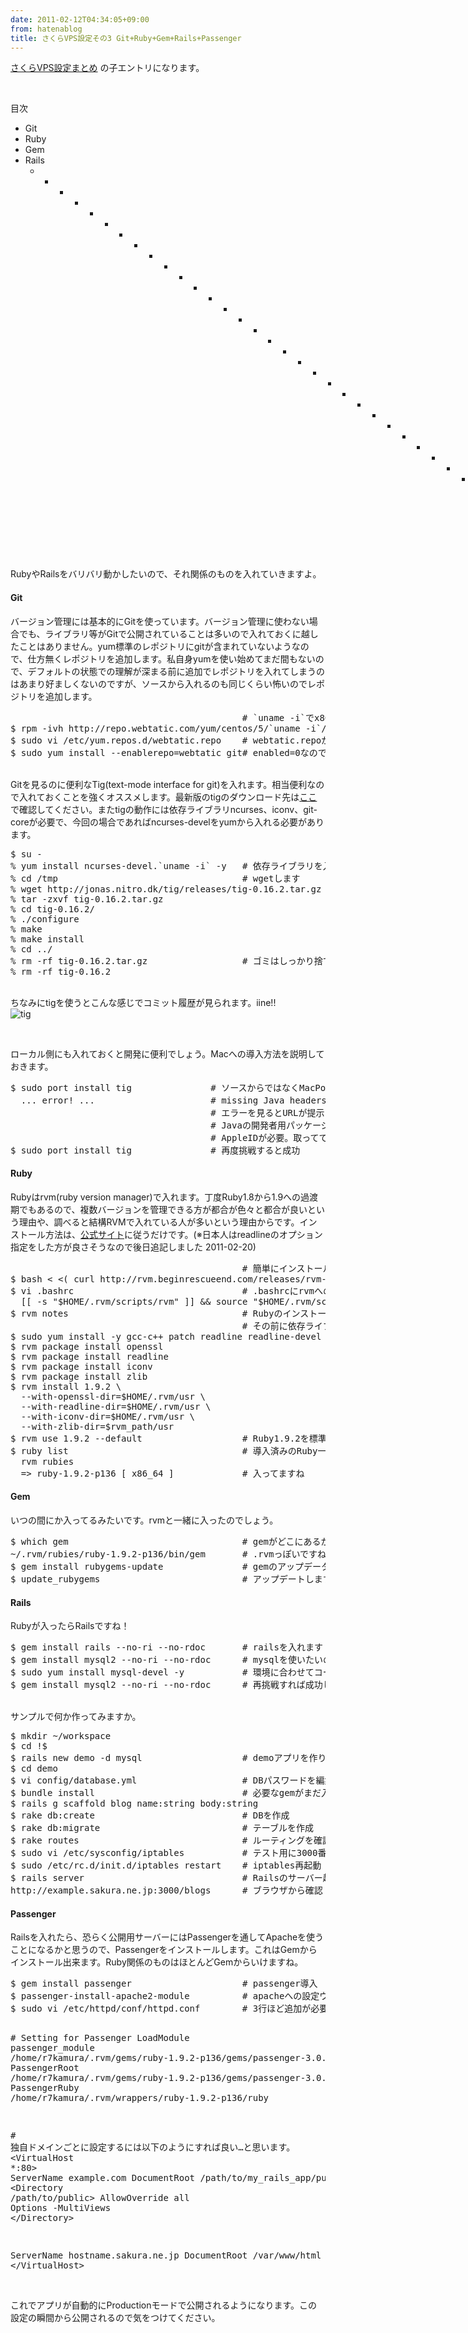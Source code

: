 ```yaml
---
date: 2011-02-12T04:34:05+09:00
from: hatenablog
title: さくらVPS設定その3 Git+Ruby+Gem+Rails+Passenger
---
```


<p><a href="http://d.hatena.ne.jp/r7kamura/20110201/1296547847">さくらVPS設定まとめ</a> の子エントリになります。</p><br>
<p>目次</p>

<ul>
<li>Git</li>
<li>Ruby</li>
<li>Gem</li>
<li>Rails
<ul>
<li>
<ul>
<li>
<ul>
<li>
<ul>
<li>
<ul>
<li>
<ul>
<li>
<ul>
<li>
<ul>
<li>
<ul>
<li>
<ul>
<li>
<ul>
<li>
<ul>
<li>
<ul>
<li>
<ul>
<li>
<ul>
<li>
<ul>
<li>
<ul>
<li>
<ul>
<li>
<ul>
<li>
<ul>
<li>
<ul>
<li>
<ul>
<li>
<ul>
<li>
<ul>
<li>
<ul>
<li>
<ul>
<li>
<ul>
<li>
<ul>
<li>
<ul>
<li>
<ul>
<li>
<ul>
<li>
<ul>
<li>
<ul>
<li>
<ul>
<li>
<ul>
<li>
<ul>
<li>
<ul>
<li>-</li>
</ul>
</li>
</ul>
</li>
</ul>
</li>
</ul>
</li>
</ul>
</li>
</ul>
</li>
</ul>
</li>
</ul>
</li>
</ul>
</li>
</ul>
</li>
</ul>
</li>
</ul>
</li>
</ul>
</li>
</ul>
</li>
</ul>
</li>
</ul>
</li>
</ul>
</li>
</ul>
</li>
</ul>
</li>
</ul>
</li>
</ul>
</li>
</ul>
</li>
</ul>
</li>
</ul>
</li>
</ul>
</li>
</ul>
</li>
</ul>
</li>
</ul>
</li>
</ul>
</li>
</ul>
</li>
</ul>
</li>
</ul>
</li>
</ul>
</li>
</ul>
</li>
</ul>
</li>
</ul>
</li>
</ul>
</li>
</ul><p>RubyやRailsをバリバリ動かしたいので、それ関係のものを入れていきますよ。</p><p></p>

<div class="section">
    <h4>Git</h4>
    <p>バージョン管理には基本的にGitを使っています。バージョン管理に使わない場合でも、ライブラリ等がGitで公開されていることは多いので入れておくに越したことはありません。yum標準のレポジトリにgitが含まれていないようなので、仕方無くレポジトリを追加します。私自身yumを使い始めてまだ間もないので、デフォルトの状態での理解が深まる前に追加でレポジトリを入れてしまうのはあまり好ましくないのですが、ソースから入れるのも同じくらい怖いのでレポジトリを追加します。</p>
<pre class="code lang-sh" data-lang="sh" data-unlink>                                           <span class="synComment"> # `uname -i`でx86_64が出力されます</span>
$ <span class="synStatement">rpm</span> <span class="synSpecial">-ivh</span> http://repo.webtatic.com/yum/centos/<span class="synConstant">5</span>/<span class="synSpecial">`uname -i`</span>/webtatic-release<span class="synConstant">-5-1</span>.noarch.<span class="synStatement">rpm</span>
$ sudo vi /etc/yum.repos.d/webtatic.repo   <span class="synComment"> # webtatic.repoが追加されていることを確認</span>
$ sudo yum <span class="synStatement">install</span> <span class="synSpecial">--enablerepo=webtatic</span> gi<span class="synComment">t# enabled=0なのでyum install時に明示的な指定が必要</span>
</pre>
<p><br>
Gitを見るのに便利なTig(text-mode interface for git)を入れます。相当便利なので入れておくことを強くオススメします。最新版のtigのダウンロード先は<a href="http://jonas.nitro.dk/tig/releases/">ここ</a>で確認してください。またtigの動作には依存ライブラリncurses、iconv、git-coreが必要で、今回の場合であればncurses-develをyumから入れる必要があります。</p>
<pre class="code lang-sh" data-lang="sh" data-unlink>$ su -
% yum <span class="synStatement">install</span> ncurses-devel.<span class="synSpecial">`uname -i`</span> <span class="synSpecial">-y</span>  <span class="synComment"> # 依存ライブラリを入れます</span>
% <span class="synStatement">cd</span> /tmp                                  <span class="synComment"> # wgetします</span>
% wget http://jonas.nitro.dk/tig/releases/tig<span class="synConstant">-0</span>.<span class="synConstant">16</span>.<span class="synConstant">2</span>.tar.gz
% tar <span class="synSpecial">-zxvf</span> tig<span class="synConstant">-0</span>.<span class="synConstant">16</span>.<span class="synConstant">2</span>.tar.gz
% <span class="synStatement">cd</span> tig<span class="synConstant">-0</span>.<span class="synConstant">16</span>.<span class="synConstant">2</span>/
% ./configure
% make
% make <span class="synStatement">install</span>
% <span class="synStatement">cd</span> ../
% <span class="synStatement">rm</span> <span class="synSpecial">-rf</span> tig<span class="synConstant">-0</span>.<span class="synConstant">16</span>.<span class="synConstant">2</span>.tar.gz                 <span class="synComment"> # ゴミはしっかり捨てておきます</span>
% <span class="synStatement">rm</span> <span class="synSpecial">-rf</span> tig<span class="synConstant">-0</span>.<span class="synConstant">16</span>.<span class="synConstant">2</span>
</pre>
<p><br>
ちなみにtigを使うとこんな感じでコミット履歴が見られます。iine!!<br>
<img src="http://gyazo.com/85df9ff5d8d0126b8dc0641b9ce60eaf.png" alt="tig"></p>
<br>
<p>ローカル側にも入れておくと開発に便利でしょう。Macへの導入方法を説明しておきます。</p>
<pre class="code lang-sh" data-lang="sh" data-unlink>$ sudo port <span class="synStatement">install</span> tig              <span class="synComment"> # ソースからではなくMacPortsから入れます</span>
  ... error<span class="synStatement">!</span> ...                     <span class="synComment"> # missing Java headersっぽいエラーが出る</span>
                                     <span class="synComment"> # エラーを見るとURLが提示されているので見にいく</span>
                                     <span class="synComment"> # Javaの開発者用パッケージが足りなかったんですね</span>
                                     <span class="synComment"> # AppleIDが必要。取ってて良かった。</span>
$ sudo port <span class="synStatement">install</span> tig              <span class="synComment"> # 再度挑戦すると成功</span>
</pre>
</div>
<div class="section">
    <h4>Ruby</h4>
    <p>Rubyはrvm(ruby version manager)で入れます。丁度Ruby1.8から1.9への過渡期でもあるので、複数バージョンを管理できる方が都合が色々と都合が良いという理由や、調べると結構RVMで入れている人が多いという理由からです。インストール方法は、<a href="http://rvm.beginrescueend.com/">公式サイト</a>に従うだけです。(※日本人はreadlineのオプション指定をした方が良さそうなので後日追記しました 2011-02-20)</p>
<pre class="code lang-sh" data-lang="sh" data-unlink>                                           <span class="synComment"> # 簡単にインストール出来ます</span>
$ bash <span class="synStatement">&lt;</span> <span class="synStatement">&lt;(</span> curl http://rvm.beginrescueend.com/releases/rvm-<span class="synStatement">install</span>-head <span class="synStatement">)</span>
$ vi .bashrc                               <span class="synComment"> # .bashrcにrvmへのPATHを追加しろと言われます</span>
  <span class="synSpecial">[[</span> <span class="synStatement">-s</span> <span class="synStatement">"</span><span class="synPreProc">$HOME</span><span class="synConstant">/.rvm/scripts/rvm</span><span class="synStatement">"</span> <span class="synSpecial">]]</span> <span class="synStatement">&amp;&amp;</span> <span class="synStatement">source</span> <span class="synStatement">"</span><span class="synPreProc">$HOME</span><span class="synConstant">/.rvm/scripts/rvm</span><span class="synStatement">"</span>
$ rvm notes                                <span class="synComment"> # Rubyのインストール方法を表示してくれます</span>
                                           <span class="synComment"> # その前に依存ライブラリが必要なようです</span>
$ sudo yum <span class="synStatement">install</span> <span class="synSpecial">-y</span> gcc-c++ patch readline readline-devel zlib zlib-devel libyaml-devel libffi-devel openssl-devel
$ rvm package <span class="synStatement">install</span> openssl
$ rvm package <span class="synStatement">install</span> readline
$ rvm package <span class="synStatement">install</span> iconv
$ rvm package <span class="synStatement">install</span> zlib
$ rvm <span class="synStatement">install</span> <span class="synConstant">1</span>.<span class="synConstant">9</span>.<span class="synConstant">2</span> <span class="synStatement">\</span>
  <span class="synSpecial">--with-openssl-dir=</span><span class="synPreProc">$HOME</span>/.rvm/usr <span class="synStatement">\</span>
  <span class="synSpecial">--with-readline-dir=</span><span class="synPreProc">$HOME</span>/.rvm/usr <span class="synStatement">\</span>
  <span class="synSpecial">--with-iconv-dir=</span><span class="synPreProc">$HOME</span>/.rvm/usr <span class="synStatement">\</span>
  <span class="synSpecial">--with-zlib-dir=</span><span class="synPreProc">$rvm_path</span>/usr
$ rvm use <span class="synConstant">1</span>.<span class="synConstant">9</span>.<span class="synConstant">2</span> <span class="synSpecial">--default</span>                  <span class="synComment"> # Ruby1.9.2を標準で使うように指定</span>
$ ruby list                                <span class="synComment"> # 導入済みのRuby一覧を表示</span>
  rvm rubies
  <span class="synStatement">=&gt;</span> ruby<span class="synConstant">-1</span>.<span class="synConstant">9</span>.<span class="synConstant">2</span>-p136 <span class="synStatement">[</span> x86_64 <span class="synStatement">]</span>            <span class="synComment"> # 入ってますね</span>
</pre>
</div>
<div class="section">
    <h4>Gem</h4>
    <p>いつの間にか入ってるみたいです。rvmと一緒に入ったのでしょう。</p>
<pre class="code lang-sh" data-lang="sh" data-unlink>$ which gem                                <span class="synComment"> # gemがどこにあるか確認してみます</span>
~/.rvm/rubies/ruby<span class="synConstant">-1</span>.<span class="synConstant">9</span>.<span class="synConstant">2</span>-p136/bin/gem      <span class="synComment"> # .rvmっぽいですね</span>
$ gem <span class="synStatement">install</span> rubygems-update              <span class="synComment"> # gemのアップデータを入れます</span>
$ update_rubygems                          <span class="synComment"> # アップデートします</span>
</pre>
</div>
<div class="section">
    <h4>Rails</h4>
    <p>Rubyが入ったらRailsですね！</p>
<pre class="code lang-sh" data-lang="sh" data-unlink>$ gem <span class="synStatement">install</span> rails <span class="synSpecial">--no-ri</span> <span class="synSpecial">--no-rdoc</span>      <span class="synComment"> # railsを入れます</span>
$ gem <span class="synStatement">install</span> mysql2 <span class="synSpecial">--no-ri</span> <span class="synSpecial">--no-rdoc</span>     <span class="synComment"> # mysqlを使いたいのでドライバを入れますが怒られます</span>
$ sudo yum <span class="synStatement">install</span> mysql-devel <span class="synSpecial">-y</span>          <span class="synComment"> # 環境に合わせてコードからビルドするため、開発用のmysql.hが必要です</span>
$ gem <span class="synStatement">install</span> mysql2 <span class="synSpecial">--no-ri</span> <span class="synSpecial">--no-rdoc</span>     <span class="synComment"> # 再挑戦すれば成功します</span>
</pre>
<p><br>
サンプルで何か作ってみますか。</p>
<pre class="code lang-sh" data-lang="sh" data-unlink>$ <span class="synStatement">mkdir</span> ~/workspace
$ <span class="synStatement">cd</span> <span class="synStatement">!</span>$
$ rails new demo <span class="synSpecial">-d</span> mysql                  <span class="synComment"> # demoアプリを作ります</span>
$ <span class="synStatement">cd</span> demo
$ vi config/database.yml                   <span class="synComment"> # DBパスワードを編集します</span>
$ bundle <span class="synStatement">install</span>                           <span class="synComment"> # 必要なgemがまだ入ってないかもしれないので入れてもらいます</span>
$ rails g scaffold blog name:string body:string
$ rake db:create                           <span class="synComment"> # DBを作成</span>
$ rake db:migrate                          <span class="synComment"> # テーブルを作成</span>
$ rake routes                              <span class="synComment"> # ルーティングを確認してみます</span>
$ sudo vi /etc/sysconfig/iptables          <span class="synComment"> # テスト用に3000番ポートを開けます</span>
$ sudo /etc/rc.d/init.d/iptables <span class="synStatement">restart</span>   <span class="synComment"> # iptables再起動</span>
$ rails server                             <span class="synComment"> # Railsのサーバー起動</span>
http://example.sakura.ne.jp:<span class="synConstant">3000</span>/blogs     <span class="synComment"> # ブラウザから確認</span>
</pre>
</div>
<div class="section">
    <h4>Passenger</h4>
    <p>Railsを入れたら、恐らく公開用サーバーにはPassengerを通してApacheを使うことになるかと思うので、Passengerをインストールします。これはGemからインストール出来ます。Ruby関係のものはほとんどGemからいけますね。</p>
<pre class="code lang-sh" data-lang="sh" data-unlink>$ gem <span class="synStatement">install</span> passenger                    <span class="synComment"> # passenger導入</span>
$ passenger-<span class="synStatement">install</span>-apache2-module         <span class="synComment"> # apacheへの設定ウィザードを起動. 設定ファイルへの記述事項を出力してくれます</span>
$ sudo vi /etc/httpd/conf/httpd.conf       <span class="synComment"> # 3行ほど追加が必要みたいですね</span>

<span class="synComment"># Setting for Passenger</span>
LoadModule passenger_module /home/r7kamura/.rvm/gems/ruby<span class="synConstant">-1</span>.<span class="synConstant">9</span>.<span class="synConstant">2</span>-p136/gems/passenger<span class="synConstant">-3</span>.<span class="synConstant">0</span>.<span class="synConstant">2</span>/ext/apache2/mod_passenger.so
PassengerRoot /home/r7kamura/.rvm/gems/ruby<span class="synConstant">-1</span>.<span class="synConstant">9</span>.<span class="synConstant">2</span>-p136/gems/passenger<span class="synConstant">-3</span>.<span class="synConstant">0</span>.<span class="synConstant">2</span>
PassengerRuby /home/r7kamura/.rvm/wrappers/ruby<span class="synConstant">-1</span>.<span class="synConstant">9</span>.<span class="synConstant">2</span>-p136/ruby

<span class="synComment"># 独自ドメインごとに設定するには以下のようにすれば良い…と思います。</span>
<span class="synStatement">&lt;</span>VirtualHost *:<span class="synConstant">80</span><span class="synStatement">&gt;</span>
  ServerName example.com
  DocumentRoot /path/to/my_rails_app/public
  <span class="synStatement">&lt;</span>Directory /path/to/public<span class="synStatement">&gt;</span>
    AllowOverride all
    Options <span class="synSpecial">-MultiViews</span>
  <span class="synStatement">&lt;</span>/Directory<span class="synStatement">&gt;</span>

  ServerName hostname.sakura.ne.jp
  DocumentRoot /var/www/html
<span class="synStatement">&lt;</span>/VirtualHost<span class="synStatement">&gt;</span>
</pre>
<p><br>
これでアプリが自動的にProductionモードで公開されるようになります。この設定の瞬間から公開されるので気をつけてください。</p>

</div>
